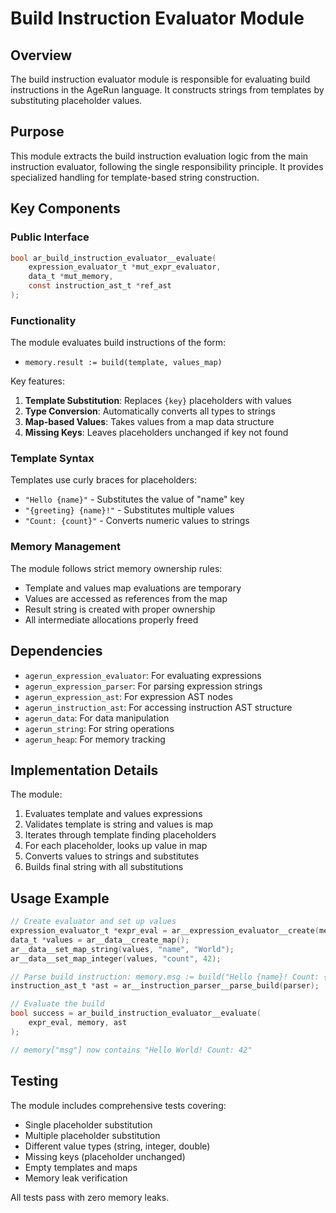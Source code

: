 # Build Instruction Evaluator Module

## Overview

The build instruction evaluator module is responsible for evaluating build instructions in the AgeRun language. It constructs strings from templates by substituting placeholder values.

## Purpose

This module extracts the build instruction evaluation logic from the main instruction evaluator, following the single responsibility principle. It provides specialized handling for template-based string construction.

## Key Components

### Public Interface

```c
bool ar_build_instruction_evaluator__evaluate(
    expression_evaluator_t *mut_expr_evaluator,
    data_t *mut_memory,
    const instruction_ast_t *ref_ast
);
```

### Functionality

The module evaluates build instructions of the form:
- `memory.result := build(template, values_map)`

Key features:
1. **Template Substitution**: Replaces `{key}` placeholders with values
2. **Type Conversion**: Automatically converts all types to strings
3. **Map-based Values**: Takes values from a map data structure
4. **Missing Keys**: Leaves placeholders unchanged if key not found

### Template Syntax

Templates use curly braces for placeholders:
- `"Hello {name}"` - Substitutes the value of "name" key
- `"{greeting} {name}!"` - Substitutes multiple values
- `"Count: {count}"` - Converts numeric values to strings

### Memory Management

The module follows strict memory ownership rules:
- Template and values map evaluations are temporary
- Values are accessed as references from the map
- Result string is created with proper ownership
- All intermediate allocations properly freed

## Dependencies

- `agerun_expression_evaluator`: For evaluating expressions
- `agerun_expression_parser`: For parsing expression strings
- `agerun_expression_ast`: For expression AST nodes
- `agerun_instruction_ast`: For accessing instruction AST structure
- `agerun_data`: For data manipulation
- `agerun_string`: For string operations
- `agerun_heap`: For memory tracking

## Implementation Details

The module:
1. Evaluates template and values expressions
2. Validates template is string and values is map
3. Iterates through template finding placeholders
4. For each placeholder, looks up value in map
5. Converts values to strings and substitutes
6. Builds final string with all substitutions

## Usage Example

```c
// Create evaluator and set up values
expression_evaluator_t *expr_eval = ar__expression_evaluator__create(memory, NULL);
data_t *values = ar__data__create_map();
ar__data__set_map_string(values, "name", "World");
ar__data__set_map_integer(values, "count", 42);

// Parse build instruction: memory.msg := build("Hello {name}! Count: {count}", values)
instruction_ast_t *ast = ar__instruction_parser__parse_build(parser);

// Evaluate the build
bool success = ar_build_instruction_evaluator__evaluate(
    expr_eval, memory, ast
);

// memory["msg"] now contains "Hello World! Count: 42"
```

## Testing

The module includes comprehensive tests covering:
- Single placeholder substitution
- Multiple placeholder substitution
- Different value types (string, integer, double)
- Missing keys (placeholder unchanged)
- Empty templates and maps
- Memory leak verification

All tests pass with zero memory leaks.
